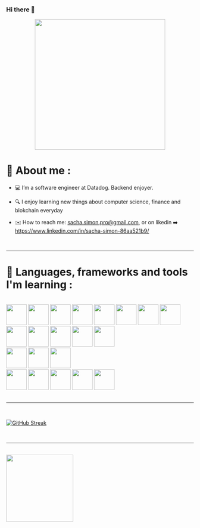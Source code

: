 ### Hi there 👋
<div id="header" align="center">
  <img src="codeur.gif" width="350"/>
</div>


# 🧑 About me :

- 💻 I’m a software engineer at Datadog. Backend enjoyer.

- 🔍 I enjoy learning new things about computer science, finance and blokchain everyday

- ✉️ How to reach me: sacha.simon.pro@gmail.com, or on likedin ➡️ https://www.linkedin.com/in/sacha-simon-86aa521b9/

   <br>
---

# 🧰 Languages, frameworks and tools I'm learning :

   <br>
<div align="left" >
   <img src="https://cdn.jsdelivr.net/gh/devicons/devicon/icons/html5/html5-original.svg" width="55" height="55"/>
   <img src="https://cdn.jsdelivr.net/gh/devicons/devicon/icons/css3/css3-original.svg" width="55" height="55"/>
   <img src="https://cdn.jsdelivr.net/gh/devicons/devicon/icons/javascript/javascript-original.svg" width="55" height="55"/>
   <img src="https://cdn.jsdelivr.net/gh/devicons/devicon/icons/python/python-original.svg" width="55" height="55"/>
   <img src="https://cdn.jsdelivr.net/gh/devicons/devicon@latest/icons/java/java-original.svg" width="55" height="55"/>   
   <img src="https://cdn.jsdelivr.net/gh/devicons/devicon/icons/mysql/mysql-original.svg" width="55" height="55"/> 
   <img src="https://cdn.jsdelivr.net/gh/devicons/devicon@latest/icons/go/go-original.svg" width="55" height="55"/> 
 <img src="https://cdn.jsdelivr.net/gh/devicons/devicon@latest/icons/solidity/solidity-plain.svg" width="55" height="55"/>

   <br>
   <img src="https://cdn.jsdelivr.net/gh/devicons/devicon/icons/nodejs/nodejs-original-wordmark.svg" width="55" height="55"/>      
   <img src="https://cdn.jsdelivr.net/gh/devicons/devicon/icons/react/react-original-wordmark.svg" width="55" height="55"/>
   <img src="https://cdn.jsdelivr.net/gh/devicons/devicon/icons/nextjs/nextjs-original-wordmark.svg" width="55" height="55"/>
   <img src="https://cdn.jsdelivr.net/gh/devicons/devicon/icons/sqlite/sqlite-original-wordmark.svg" width="55" height="55"/>
   <img src="https://cdn.jsdelivr.net/gh/devicons/devicon/icons/express/express-original-wordmark.svg" width="55" height="55"/>

<br>
  <img src="https://cdn.jsdelivr.net/gh/devicons/devicon/icons/mongodb/mongodb-original-wordmark.svg" width="55" height="55"/>
<img src="https://cdn.jsdelivr.net/gh/devicons/devicon@latest/icons/postgresql/postgresql-original-wordmark.svg" width="55" height="55"/>
<img src="https://cdn.jsdelivr.net/gh/devicons/devicon@latest/icons/rocksdb/rocksdb-original.svg" width="55" height="55"/>



   <br>
   <img src="https://cdn.jsdelivr.net/gh/devicons/devicon/icons/vscode/vscode-original.svg" width="55" height="55" />
   <img src="https://cdn.jsdelivr.net/gh/devicons/devicon@latest/icons/goland/goland-original.svg" width="55" height="55" />
   <img src="https://cdn.jsdelivr.net/gh/devicons/devicon@latest/icons/intellij/intellij-original.svg" width="55" height="55" />
   <img src="https://cdn.jsdelivr.net/gh/devicons/devicon/icons/git/git-original.svg" width="55" height="55"/>   
   <img src="https://cdn.jsdelivr.net/gh/devicons/devicon/icons/docker/docker-original.svg" width="55" height="55"/>

</div>

   <br>

---
   <br>

[![GitHub Streak](http://github-readme-streak-stats.herokuapp.com?user=Sacha924&theme=highcontrast&hide_border=true&currStreakLabel=e59e00)](https://git.io/streak-stats)

  <br>
  
---
   <br>
   
<img height="180em" src="https://github-readme-stats-git-masterrstaa-rickstaa.vercel.app/api/top-langs/?username=Sacha924&layout=compact&theme=vision-friendly-dark&hide_border=true&count_private=true&exclude_repo=Web-Development-Project&langs_count=6&title_color=e59e00" />

